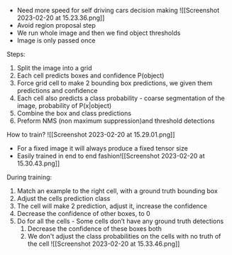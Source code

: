 - Need more speed for self driving cars decision making  ![[Screenshot 2023-02-20 at 15.23.36.png]]
- Avoid region proposal step 
- We run whole image and then we find object thresholds
- Image is only passed once

Steps:
1. Split the image into a grid 
2. Each cell predicts boxes and confidence P(object)
3. Force grid cell to make 2 bounding box predictions, we given them predictions and confidence 
4. Each cell also predicts a class probability - coarse segmentation of the image, probability of P(x|object)
5. Combine the box and class predictions 
6. Preform NMS (non maximum suppression)and threshold detections

How to train?
![[Screenshot 2023-02-20 at 15.29.01.png]]
- For a fixed image it will always produce a fixed tensor size
- Easily trained in end to end fashion![[Screenshot 2023-02-20 at 15.30.43.png]]

During training:
1. Match an example to the right cell, with a ground truth bounding box
2. Adjust the cells prediction class
3. The cell will make 2 prediction, adjust it, increase the confidence
4. Decrease the confidence of other boxes, to 0
5. Do for all the cells - Some cells don’t have any ground truth detections
	1. Decrease the confidence of these boxes both
	2. We don't adjust the class probabilities on the cells with no truth of the cell
![[Screenshot 2023-02-20 at 15.33.46.png]]
